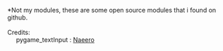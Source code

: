*Not my modules, these are some open source modules that i found on github.<br>
<br>
Credits:<br>
&nbsp;&nbsp;&nbsp;&nbsp;
pygame_textInput : [Naeero](https://github.com/Nearoo/pygame-text-input)<br>
